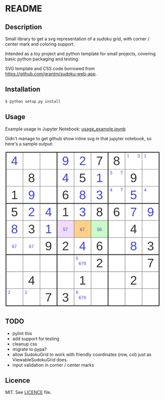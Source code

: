 # README

## Description

Small library to get a svg representation of a sudoku grid, with corner / center mark and coloring support.

Intended as a toy project and python template for small projects, covering basic python packaging and testing.

SVG template and CSS code borrowed from https://github.com/grantm/sudoku-web-app.

## Installation

```bash
$ python setup.py install
```

## Usage

Example usage in Jupyter Notebook: [usage_example.ipynb](doc/usage_example.ipynb)

Didn't manage to get github show inline svg in that jupyter notebook, so here's a sample output:

![Sample output](doc/sample_output.png)

## TODO

- pylint this
- add support for testing
- cleanup css
- migrate to pypa?
- allow SudokuGrid to work with friendly coordinates (row, col) just as ViewableSudokuGrid does.
- input validation in corner / center marks

## Licence

MIT. See [LICENCE](LICENCE) file.